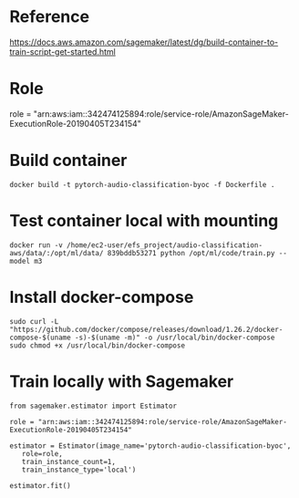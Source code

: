 # Reference

<https://docs.aws.amazon.com/sagemaker/latest/dg/build-container-to-train-script-get-started.html>

# Role

role = "arn:aws:iam::342474125894:role/service-role/AmazonSageMaker-ExecutionRole-20190405T234154"

# Build container

```
docker build -t pytorch-audio-classification-byoc -f Dockerfile .

```

# Test container local with mounting

```
docker run -v /home/ec2-user/efs_project/audio-classification-aws/data/:/opt/ml/data/ 839bddb53271 python /opt/ml/code/train.py --model m3

```

# Install docker-compose

```
sudo curl -L "https://github.com/docker/compose/releases/download/1.26.2/docker-compose-$(uname -s)-$(uname -m)" -o /usr/local/bin/docker-compose
sudo chmod +x /usr/local/bin/docker-compose

```

# Train locally with Sagemaker

```
from sagemaker.estimator import Estimator

role = "arn:aws:iam::342474125894:role/service-role/AmazonSageMaker-ExecutionRole-20190405T234154"

estimator = Estimator(image_name='pytorch-audio-classification-byoc',
   role=role,
   train_instance_count=1,
   train_instance_type='local')

estimator.fit()
```
